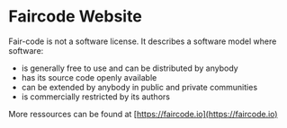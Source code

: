 # Faircode Website

Fair-code is not a software license. It describes a software model where software:
- is generally free to use and can be distributed by anybody
- has its source code openly available
- can be extended by anybody in public and private communities
- is commercially restricted by its authors

More ressources can be found at [https://faircode.io](https://faircode.io)